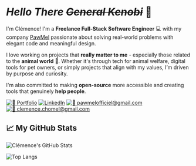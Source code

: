 <!---
chomelc/chomelc is a ✨ special ✨ repository because its `README.md` (this file) appears on your GitHub profile.
You can click the Preview link to take a look at your changes.
--->

# *Hello There ~~General Kenobi~~* :vulcan_salute:

I'm Clémence! I'm a **Freelance Full-Stack Software Engineer** :computer: with my company [PawMel](https://github.com/PawMelOfficiel) passionate about solving real-world problems with elegant code and meaningful design.

I love working on projects that **really matter to me** - especially those related to the **animal world** 🐾. Whether it's through tech for animal welfare, digital tools for pet owners, or simply projects that align with my values, I’m driven by purpose and curiosity.

I'm also committed to making **open-source** more accessible and creating tools that genuinely **help people**.

<!-- Badges -->
[![🔗 Portfolio](https://img.shields.io/badge/Portofolio-2E6E49?logo=github&logoColor=white)](https://dev.pawmel.com)
[![LinkedIn](https://custom-icon-badges.demolab.com/badge/LinkedIn-0A66C2?logo=linkedin-white&logoColor=fff)](https://www.linkedin.com/in/clemencechomel/)
[![📧 pawmelofficiel@gmail.com](https://img.shields.io/badge/-pawmelofficiel-c14438?style=flat&logo=gmail&logoColor=white)](mailto:pawmelofficiel@gmail.com)
[![📧 clemence.chomel@gmail.com](https://img.shields.io/badge/-clemence.chomel-c14438?style=flat&logo=gmail&logoColor=white)](mailto:clemence.chomel@gmail.com)

<!-- GitHub Stats -->
## 📈 My GitHub Stats

![Clémence's GitHub Stats](https://github-readme-stats.vercel.app/api?username=chomelc&show_icons=true&count_private=true&hide_rank=true&hide=stars&theme=gruvbox)

![Top Langs](https://github-readme-stats.vercel.app/api/top-langs/?username=chomelc&layout=compact&theme=gruvbox)